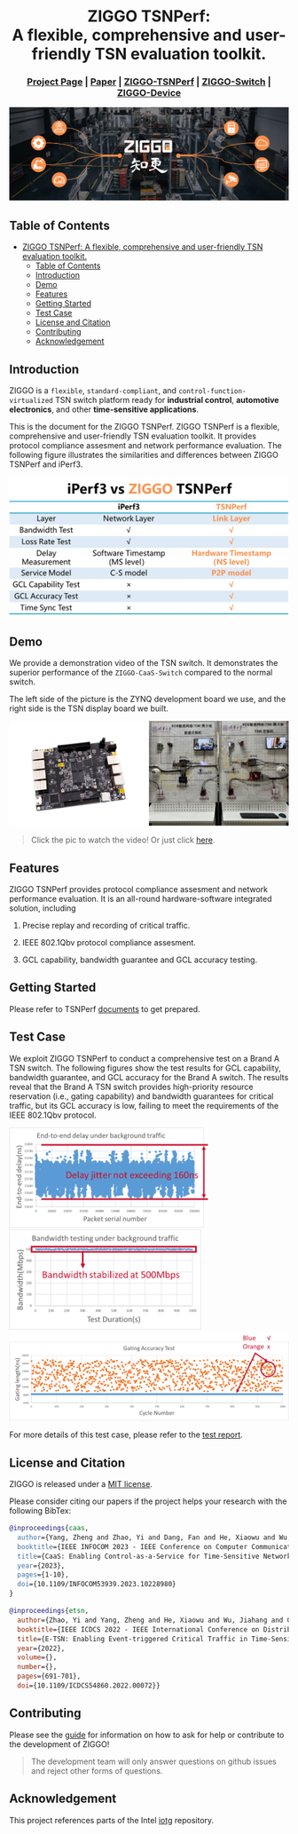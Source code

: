 <div align="center">

# ZIGGO TSNPerf: A flexible, comprehensive and user-friendly TSN evaluation toolkit.

</div>

<h3 align="center">
    <a href="https://mobisense.github.io/ziggo_homepage/">Project Page</a> |
    <a href="https://ieeexplore.ieee.org/document/10228980">Paper</a> |
    <a href="https://github.com/MobiSense/Ziggo-TSNPerf">ZIGGO-TSNPerf</a> |
    <a href="https://github.com/Mobisense/Ziggo-CaaS-Switch">ZIGGO-Switch</a> |
    <a href="https://github.com/MobiSense/Ziggo-Device">ZIGGO-Device</a>
</h3>

![](figs/banner.jpg)

## Table of Contents

- [ZIGGO TSNPerf: A flexible, comprehensive and user-friendly TSN evaluation toolkit.](#ziggo-tsnperf-aflexiblecomprehensive-and-user-friendlytsn-evaluation-toolkit)
  - [Table of Contents](#table-of-contents)
  - [Introduction](#introduction)
  - [Demo](#demo)
  - [Features](#features)
  - [Getting Started](#getting-started)
  - [Test Case](#test-case)
  - [License and Citation](#license-and-citation)
  - [Contributing](#contributing)
  - [Acknowledgement](#acknowledgement)


## Introduction

ZIGGO is a `flexible`, `standard-compliant`, and `control-function-virtualized` TSN switch platform ready for **industrial control**, **automotive electronics**, and other **time-sensitive applications**.

This is the document for the ZIGGO TSNPerf.
ZIGGO TSNPerf is a flexible, comprehensive and user-friendly TSN evaluation toolkit.
It provides protocol compliance assesment and network performance evaluation.
The following figure illustrates the similarities and differences between ZIGGO TSNPerf and iPerf3.

![TSNPerf versus iPerf3](./figs/vsiperf.jpg)

## Demo

We provide a demonstration video of the TSN switch. It demonstrates the superior performance of the `ZIGGO-CaaS-Switch` compared to the normal switch.

The left side of the picture is the ZYNQ development board we use, and the right side is the TSN display board we built.

[![Watch the video](figs/testbed.jpg)](https://cloud.tsinghua.edu.cn/f/b307da6840d84e5f9ff1/)

> Click the pic to watch the video! Or just click [here](https://cloud.tsinghua.edu.cn/f/b307da6840d84e5f9ff1/).

## Features

ZIGGO TSNPerf provides protocol compliance assesment and network performance evaluation.
It is an all-round hardware-software integrated solution, including

1. Precise replay and recording of critical traffic.

2. IEEE 802.1Qbv protocol compliance assesment.

3. GCL capability, bandwidth guarantee and GCL accuracy testing.

## Getting Started

Please refer to TSNPerf [documents](https://mobisense.github.io/ziggo_book/docs/tsnperf/configuration/) to get prepared.

## Test Case

We exploit ZIGGO TSNPerf to conduct a comprehensive test on a Brand A TSN switch.
The following figures show the test results for GCL capability, bandwidth guarantee, and GCL accuracy for the Brand A switch.
The results reveal that the Brand A TSN switch provides high-priority resource reservation (i.e., gating capability) and bandwidth guarantees for critical traffic, 
but its GCL accuracy is low, failing to meet the requirements of the IEEE 802.1Qbv protocol.

<img src="./figs/gclcapability.png" alt="GCL Capability" style="zoom:49%;" />  <img src="./figs/bwguarantee.png" alt="Bandwidth Guarantee" style="zoom:49%;" />
<img src="./figs/gclaccuracy.png" alt="GCL Accuracy" />

For more details of this test case, please refer to the [test report](http://tns.thss.tsinghua.edu.cn/ziggo/data/switch_report.pdf).

## License and Citation

ZIGGO is released under a [MIT license](LICENSE.txt). 

Please consider citing our papers if the project helps your research with the following BibTex:

```bibtex
@inproceedings{caas,
  author={Yang, Zheng and Zhao, Yi and Dang, Fan and He, Xiaowu and Wu, Jiahang and Cao, Hao and Wang, Zeyu and Liu, Yunhao},
  booktitle={IEEE INFOCOM 2023 - IEEE Conference on Computer Communications},
  title={CaaS: Enabling Control-as-a-Service for Time-Sensitive Networking},
  year={2023},
  pages={1-10},
  doi={10.1109/INFOCOM53939.2023.10228980}
}
```

```bibtex
@inproceedings{etsn,
  author={Zhao, Yi and Yang, Zheng and He, Xiaowu and Wu, Jiahang and Cao, Hao and Dong, Liang and Dang, Fan and Liu, Yunhao},
  booktitle={IEEE ICDCS 2022 - IEEE International Conference on Distributed Computing Systems}, 
  title={E-TSN: Enabling Event-triggered Critical Traffic in Time-Sensitive Networking for Industrial Applications}, 
  year={2022},
  volume={},
  number={},
  pages={691-701},
  doi={10.1109/ICDCS54860.2022.00072}}
```

## Contributing

Please see the [guide](docs/contributing.md) for information on how to ask for help or contribute to the development of ZIGGO!

> The development team will only answer questions on github issues and reject other forms of questions.

## Acknowledgement

This project references parts of the Intel [iotg](https://github.com/intel/iotg_tsn_ref_sw) repository.
